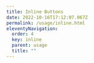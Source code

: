 ```yaml
---
title: Inline Buttons
date: 2022-10-16T17:12:07.067Z
permalink: /usage/inline.html
eleventyNavigation:
  order: 4
  key: inline
  parent: usage
  title: ""
---
```

